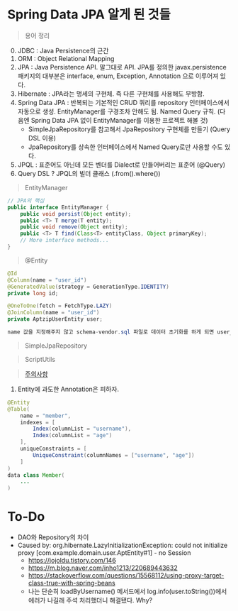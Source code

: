 # Spring Data JPA 알게 된 것들

> 용어 정리

0. JDBC : Java Persistence의 근간
1. ORM : Object Relational Mapping
1. JPA : Java Persistence API. 말그대로 API. JPA를 정의한 javax.persistence 패키지의 대부분은 interface, enum, Exception, Annotation 으로 이루어져 있다.
1. Hibernate : JPA라는 명세의 구현체. 즉 다른 구현체를 사용해도 무방함.
1. Spring Data JPA : 반복되는 기본적인 CRUD 쿼리를 repository 인터페이스에서 자동으로 생성. EntityManager를 구경조차 안해도 됨. Named Query 규칙. (다음엔 Spring Data JPA 없이 EntityManager를 이용한 프로젝트 해볼 것)
   - SimpleJpaRepository를 참고해서 JpaRepository 구현체를 만들기 (Query DSL 이용)
   - JpaRepository를 상속한 인터페이스에서 Named Query로만 사용할 수도 있다.
1. JPQL : 표준어도 아닌데 모든 벤더를 Dialect로 만들어버리는 표준어 (@Query)
1. Query DSL ? JPQL의 빌더 클래스 (.from().where())

> EntityManager

```java
// JPA의 핵심
public interface EntityManager {
    public void persist(Object entity);
    public <T> T merge(T entity);
    public void remove(Object entity);
    public <T> T find(Class<T> entityClass, Object primaryKey);
    // More interface methods...
}

```

> @Entity

```java
@Id
@Column(name = "user_id")
@GeneratedValue(strategy = GenerationType.IDENTITY)
private long id;

@OneToOne(fetch = FetchType.LAZY)
@JoinColumn(name = "user_id")
private AptzipUserEntity user;

name 값을 지정해주지 않고 schema-vendor.sql 파일로 데이터 초기화를 하게 되면 user_id와 id 2개 컬럼이 생성됨
```

> SimpleJpaRepository

> ScriptUtils

> [주의사항](https://cheese10yun.github.io/jpa-preference/)
1. Entity에 과도한 Annotation은 피하자.
```java
@Entity
@Table(
    name = "member",
    indexes = [
        Index(columnList = "username"),
        Index(columnList = "age")
    ],
    uniqueConstraints = [
        UniqueConstraint(columnNames = ["username", "age"])
    ]
)
data class Member(
    ...
)
```

# To-Do

- DAO와 Repository의 차이
- Caused by: org.hibernate.LazyInitializationException: could not initialize proxy [com.example.domain.user.AptEntity#1] - no Session
  - https://jojoldu.tistory.com/146
  - https://m.blog.naver.com/inho1213/220689443632
  - https://stackoverflow.com/questions/15568112/using-proxy-target-class-true-with-spring-beans
  - 나는 단순히 loadByUsername() 메서드에서 log.info(user.toString())에서 에러가 나길래 주석 처리했더니 해결됐다. Why?